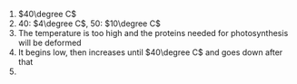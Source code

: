 1. $40\degree C$
2. 40: $4\degree C$, 50: $10\degree C$
3. The temperature is too high and the proteins needed for photosynthesis will be deformed
4. It begins low, then increases until $40\degree C$ and goes down after that
5. 